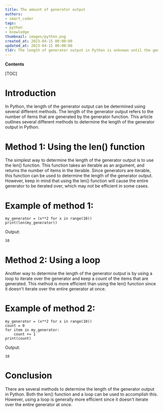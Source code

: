 ```yaml
---
title: The amount of generator output
authors:
- smart_coder
tags:
- python
- knowledge
thumbnail: images/python.png
created_at: 2023-04-15 00:00:00
updated_at: 2023-04-15 00:00:00
tldr: The length of generator output in Python is unknown until the generation is exhausted or iterated over.
---
```


**Contents**

[TOC]

# Introduction
In Python, the length of the generator output can be determined using several different methods. The length of the generator output refers to the number of items that are generated by the generator function. This article outlines several different methods to determine the length of the generator output in Python.

# Method 1: Using the len() function
The simplest way to determine the length of the generator output is to use the len() function. This function takes an iterable as an argument, and returns the number of items in the iterable. Since generators are iterable, this function can be used to determine the length of the generator output. However, keep in mind that using the len() function will cause the entire generator to be iterated over, which may not be efficient in some cases.

# Example of method 1:

```
my_generator = (x**2 for x in range(10))
print(len(my_generator))
```

Output:
```
10
```


# Method 2: Using a loop
Another way to determine the length of the generator output is by using a loop to iterate over the generator and keep a count of the items that are generated. This method is more efficient than using the len() function since it doesn't iterate over the entire generator at once.

# Example of method 2:

```
my_generator = (x**2 for x in range(10))
count = 0
for item in my_generator:
    count += 1
print(count)
```

Output:
```
10
```


# Conclusion
There are several methods to determine the length of the generator output in Python. Both the len() function and a loop can be used to accomplish this. However, using a loop is generally more efficient since it doesn't iterate over the entire generator at once.
